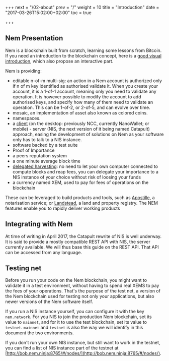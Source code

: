 +++
next = "/02-about"
prev = "/"
weight = 10
title = "Introduction"
date = "2017-03-26T15:02:00+02:00"
toc = true

+++


## Nem Presentation

Nem is a blockchain built from scratch, learning some lessons from Bitcoin.
If you need an introduction to the blockchain concept, here is a [good visual introduction](https://anders.com/blockchain/),
 which also propose an interactive part.

Nem is providing:

* editable n-of-m multi-sig: an action in a Nem account is authorized only if n of m key identified as authorised validate it. 
  When you create your account, it is a 1-of-1 account, meaning only you need to validate any operation. It is however possible
  to modify the account to add authorised keys, and specify how many of them need to validate an operation. This can be 1-of-2,
  or 2-of-5, and can evolve over time.
* mosaic, an implementation of asset also known as colored coins.
* namespaces.
* a [client](https://www.nem.io/install.html) (on the desktop: previously NCC, currently NanoWallet; or mobile) - server (NIS, the next version of it being named Catapult) approach, easing the development of solutions on Nem as your software only has to talk to a NIS instance.
* software backed by a test suite
* Proof of Importance
* a peers reputation system
* a one minute average block time
* [delegated harvesting](https://blog.nem.io/how-local-and-delegated-harvesting-works/): no need to let your own computer connected to compute blocks and reap fees, you can delegate your importance to 
  a NIS instance of your choice without risk of loosing your funds
* a currency named XEM, used to pay for fees of operations on the blockchain

These can be leveraged to build products and tools, such as [Apostille](https://blog.nem.io/apostille/), a notarisation service; or  [Landstead](http://landstead.atraurablockchain.com/#!/), a land and property registry. The NEM features enable you to rapidly deliver working products

## Integrating with Nem

At time of writing in April 2017, the Catapult rewrite of NIS is well underway. It is said to provide a mostly compatible REST API with NIS, the 
server currently available. We will thus base this guide on the REST API. That API can be accessed from any language.

## Testing net

Before you run your code on the Nem blockchain, you might want to validate it in a test environment, without having to spend real XEMS
to pay the fees of your operations. That's the purpose of the test net, a version of the Nem blockchain used for testing not only your
applications, but also newer versions of the Nem software itself.

If you run a NIS instance yourself, you can configure it with the key `nem.network`. For you NIS to join the production Nem blockchain, 
set its value to `mainnet`, and for it to use the test blockchain, set its value to `testnet`. `mainnet` and `testnet`  is also the way we will identify 
in this document the two environments. 

If you don't run your own NIS instance, but still want to work in the testnet, you can find a list of NIS instance part of the testnet at
[http://bob.nem.ninja:8765/#/nodes/](http://bob.nem.ninja:8765/#/nodes/).

